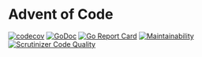 # Advent of Code

[![codecov](https://codecov.io/gh/jlucktay/adventofcode/branch/main/graph/badge.svg)](https://codecov.io/gh/jlucktay/adventofcode)
[![GoDoc](https://godoc.org/github.com/jlucktay/adventofcode?status.svg)](https://godoc.org/github.com/jlucktay/adventofcode)
[![Go Report Card](https://goreportcard.com/badge/github.com/jlucktay/adventofcode)](https://goreportcard.com/report/github.com/jlucktay/adventofcode)
[![Maintainability](https://api.codeclimate.com/v1/badges/bd77251dd76ef863743a/maintainability)](https://codeclimate.com/github/jlucktay/adventofcode/maintainability)
[![Scrutinizer Code Quality](https://scrutinizer-ci.com/g/jlucktay/adventofcode/badges/quality-score.png?b=main)](https://scrutinizer-ci.com/g/jlucktay/adventofcode/?branch=main)
